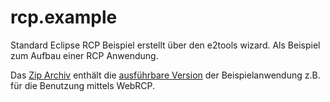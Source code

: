# rcp.example
Standard Eclipse RCP Beispiel erstellt über den e2tools wizard. Als Beispiel zum Aufbau einer RCP Anwendung. 

Das [Zip Archiv](https://github.com/FunThomas424242/rcp.example/blob/master/rcp.example_1.0.0.zip) 
 enthält die  [ausführbare Version](https://github.com/FunThomas424242/rcp.example/blob/master/rcp.example_1.0.0.zip)
der Beispielanwendung z.B. für die Benutzung mittels  WebRCP.
